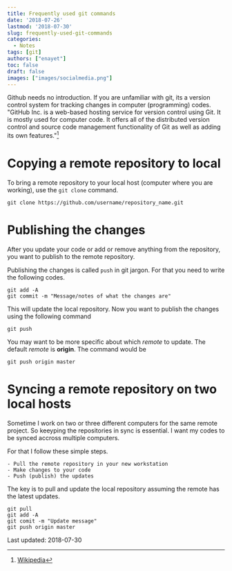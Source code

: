 ```yaml
---
title: Frequently used git commands
date: '2018-07-26'
lastmod: '2018-07-30'
slug: frequently-used-git-commands
categories:
  - Notes
tags: [git]
authors: ["enayet"]
toc: false
draft: false
images: ["images/socialmedia.png"]
---
```


Github needs no introduction. If you are unfamiliar with git, its a version control system for tracking changes in computer (programming) codes. "GitHub Inc. is a web-based hosting service for version control using Git. It is mostly used for computer code. It offers all of the distributed version control and source code management functionality of Git as well as adding its own features."[^wikipedia]
[^wikipedia]: [Wikipedia](https://www.dikipedia.org)

# Copying a remote repository to local

To bring a remote repository to your local host (computer where you are working), use the `git clone` command.

```{git}
git clone https://github.com/username/repository_name.git
```

# Publishing the changes

After you update your code or add or remove anything from the repository, you want to publish to the remote repository. 

Publishing the changes is called `push` in git jargon. For that you need to write the following codes.

```{git}
git add -A 
git commit -m "Message/notes of what the changes are"
```
This will update the local repository. Now you want to publish the changes using the following command

```{git}
git push
```

You may want to be more specific about which *remote* to update. The default *remote* is **origin**. The command would be 

```{git}
git push origin master
```

# Syncing a remote repository on two local hosts

Sometime I work on two or three different computers for the same remote project. So keeyping the repositories in sync is essential. I want my codes to be synced accross multiple computers.

For that I follow these simple steps.

```
- Pull the remote repository in your new workstation
- Make changes to your code
- Push (publish) the updates
```

The key is to pull and update the local repository assuming the remote has the latest updates.

```{git}
git pull
git add -A
git comit -m "Update message"
git push origin master
```

Last updated: 2018-07-30